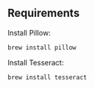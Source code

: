 ## Requirements

Install Pillow:

```
brew install pillow
```

Install Tesseract:

```
brew install tesseract
```